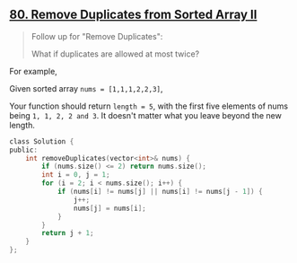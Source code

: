 ## [80. Remove Duplicates from Sorted Array II](https://leetcode.com/problems/remove-duplicates-from-sorted-array-ii/#/description)

> Follow up for "Remove Duplicates":
>
> What if duplicates are allowed at most twice?

For example,

Given sorted array `nums = [1,1,1,2,2,3]`,

Your function should return `length = 5`, with the first five elements of nums being `1, 1, 2, 2 and 3`. It doesn't matter what you leave beyond the new length.


```c
class Solution {
public:
    int removeDuplicates(vector<int>& nums) {
        if (nums.size() <= 2) return nums.size();
        int i = 0, j = 1;
        for (i = 2; i < nums.size(); i++) {
            if (nums[i] != nums[j] || nums[i] != nums[j - 1]) {
                j++;
                nums[j] = nums[i];
            }
        }
        return j + 1;
    }
};
```